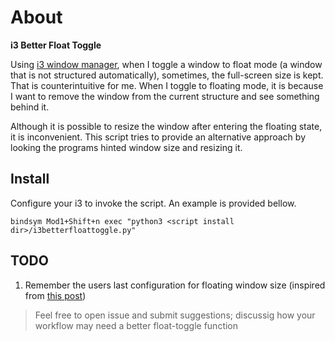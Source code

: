 # About
**i3 Better Float Toggle**

Using [i3 window manager](https://i3wm.org/), when I toggle a window to float
mode (a window that is not structured automatically), sometimes, the
full-screen size is kept. That is counterintuitive for me. When I toggle to
floating mode, it is because I want to remove the window from the current
structure and see something behind it.

Although it is possible to resize the window after entering the floating state,
it is inconvenient. This script tries to provide an alternative approach by
looking the programs hinted window size and resizing it.

## Install

Configure your i3 to invoke the script. An example is provided bellow.

```
bindsym Mod1+Shift+n exec "python3 <script install dir>/i3betterfloattoggle.py"
```

## TODO

1. Remember the users last configuration for floating window size (inspired from [this post](https://www.reddit.com/r/i3wm/comments/l8tlxt/how_to_set_default_size_for_floating_windows/))

> Feel free to open issue and submit suggestions; discussig how your workflow may need a better float-toggle function
